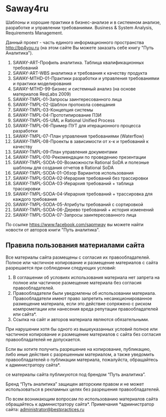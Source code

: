 # Saway4ru

Шаблоны и хорошие практики в бизнес-анализе и в системном анализе, разработке и управлении требованиями. 
Business & System Analysis, Requirements Management.

Данный проект - часть единого информационного пространства http://bp4you.ru (на этом сайте Вы можете заказать себе книгу "Путь Аналитика").

1. SAWAY-ART-Профиль аналитика. Таблица квалификационных требований 
2. SAWAY-ART-WBS аналитика и требования к качеству продукта 
3. SAWAY-MTHD-01-Практики разработки и управления требованиями и практики моделирования 
4. SAWAY-MTHD-99-Бизнес и системный анализ (на основе материалов ReqLabs 2009) 
5. SAWAY-TMPL-01-Запросы заинтересованного лица
6. SAWAY-TMPL-02-Шаблон протокола совещания
7. SAWAY-TMPL-03-Концепция системы 
8. SAWAY-TMPL-04-Прототипирование ПЗИ 
9. SAWAY-TMPL-05-UML и Rational Unified Process 
10. SAWAY-TMPL-06-Пример ПУТ для итерационного процесса разработки
11. SAWAY-TMPL-07-План управления требованиями (Waterflow)
12. SAWAY-TMPL-08-Проекты в зависимости от х-к и требований к качеству
13. SAWAY-TMPL-09-План управления документами
14. SAWAY-TMPL-010-Рекомендации по проведению презентации 
15. SAWAY-TMPL-SODA-00-Возможности Rational SoDA и полезные шаблоны для создания отчетов в Rational SoDA
16. SAWAY-TMPL-SODA-01-Обзор Вариантов использования 
17. SAWAY-TMPL-SODA-02-Иерархия требований без трассировки 
18. SAWAY-TMPL-SODA-03-Иерархия требований + таблица трассировки 
19. SAWAY-TMPL-SODA-04-Иерархия требований + трассировка для каждого требования 
20. SAWAY-TMPL-SODA-05-Атрибуты требований с сортировкой 
21. SAWAY-TMPL-SODA-06-Дерево требований + история изменений 
22. SAWAY-TMPL-SODA-07-Запросы заинтересованного лица

По ссылке https://www.facebook.com/sapmway вы можете найти новости от авторов книги "Путь аналитика". 

Правила пользования материалами сайта
----
Все материалы сайта размещены с согласия их правообладателей. Полное или частичное копирование и размещение материалов с сайта разрешается при соблюдении следующих условий:

1. В соглашении об условиях использования материала нет запрета на полное или частичное размещение материала без согласия правообладателей.
2. Правообладатели были уведомлены об использовании материала. 
Правообладатели имеют право запретить несанкционированное размещение материала, если это действие сопряжено с риском компрометации или нанесения вреда репутации правообладателей или сайта*.
3. Ссылка на сайт и авторов материала являются обязательными.

При нарушении хотя бы одного из вышеуказанных условий полное или частичное копирование и размещение материалов с сайта без согласия правообладателей не допускается.

Если вы хотите получить разрешение на копирование, публикацию, либо иные действия с разрешенным материалом, а также уведомить правообладателей о публикации материала, пожалуйста, обращайтесь к администратору сайта*.

се материалы сайта публикуются под брендом “Путь аналитика”.

Бренд “Путь аналитика” защищен авторским правом и не может использоваться в рекламных целях без разрешения правообладателей.

По всем возникающим вопросам по использованию материалов сайта обращайтесь к администратору сайта*.
Примечания
*администратор сайта: administrator@bestpractices.ru
